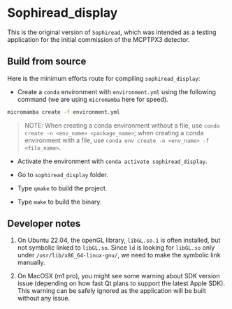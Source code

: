 # Sophiread_display

This is the original version of `Sophiread`, which was intended as a testing
application for the initial commission of the MCPTPX3 detector.

## Build from source

Here is the minimum efforts route for compiling `sophiread_display`:

- Create a `conda` environment with `environment.yml` using the following command (we are using `micromamba` here for speed).

```bash
micromamba create -f environment.yml
```

> NOTE: When creating a conda environment without a file, use `conda create -n <env_name> <package_name>`; when creating a conda environment with a file, use `conda env create -n <env_name> -f <file_name>`.

- Activate the environment with `conda activate sophiread_display`.

- Go to `sophiread_display` folder.

- Type `qmake` to build the project.

- Type `make` to build the binary.

## Developer notes

1. On Ubuntu 22.04, the openGL library, `libGL.so.1` is often installed, but not symbolic linked to `libGL.so`. Since `ld` is looking for `libGL.so` only under `/usr/lib/x86_64-linux-gnu/`, we need to make the symbolic link manually.

2. On MacOSX (m1 pro), you might see some warning about SDK version issue (depending on how fast Qt plans to support the latest Apple SDK). This warning can be safely ignored as the application will be built without any issue.

